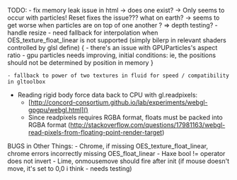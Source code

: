TODO:
	- fix memory leak issue in html -> does one exist?
		-> Only seems to occur with particles! Reset fixes the issue???
		what on earth?
		-> seems to get worse when particles are on top of one another ?
			=> depth testing?
	- handle resize
	- need fallback for interpolation when OES_texture_float_linear is not supported (simply bilerp in relevant shaders controlled by glsl define)
	{
	- there's an issue with GPUParticles's aspect ratio
	- gpu particles needs improving, initial conditions: ie, the positions should not be determined by position in memory
	}

	- fallback to power of two textures in fluid for speed / compatibility in gltoolbox

- Reading rigid body force data back to CPU with gl.readpixels:
	- [http://concord-consortium.github.io/lab/experiments/webgl-gpgpu/webgl.html]()
	- Since readpixels requires RGBA format, floats must be packed into RGBA format (http://stackoverflow.com/questions/17981163/webgl-read-pixels-from-floating-point-render-target)

BUGS in Other Things:
	- Chrome, if missing OES_texture_float_linear, chrome errors incorrectly missing OES_float_linear
	- Haxe bool != operator does not invert
	- Lime, onmousemove should fire after init (if mouse doesn't move, it's set to 0,0 i think - needs testing)
